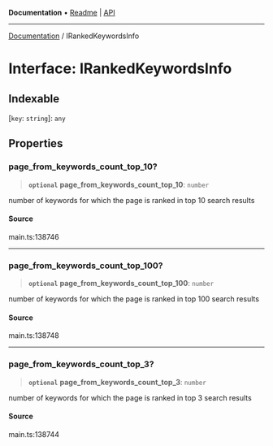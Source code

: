 **Documentation** • [Readme](../README.md) \| [API](../globals.md)

***

[Documentation](../README.md) / IRankedKeywordsInfo

# Interface: IRankedKeywordsInfo

## Indexable

 \[`key`: `string`\]: `any`

## Properties

### page\_from\_keywords\_count\_top\_10?

> **`optional`** **page\_from\_keywords\_count\_top\_10**: `number`

number of keywords for which the page is ranked in top 10 search results

#### Source

main.ts:138746

***

### page\_from\_keywords\_count\_top\_100?

> **`optional`** **page\_from\_keywords\_count\_top\_100**: `number`

number of keywords for which the page is ranked in top 100 search results

#### Source

main.ts:138748

***

### page\_from\_keywords\_count\_top\_3?

> **`optional`** **page\_from\_keywords\_count\_top\_3**: `number`

number of keywords for which the page is ranked in top 3 search results

#### Source

main.ts:138744
